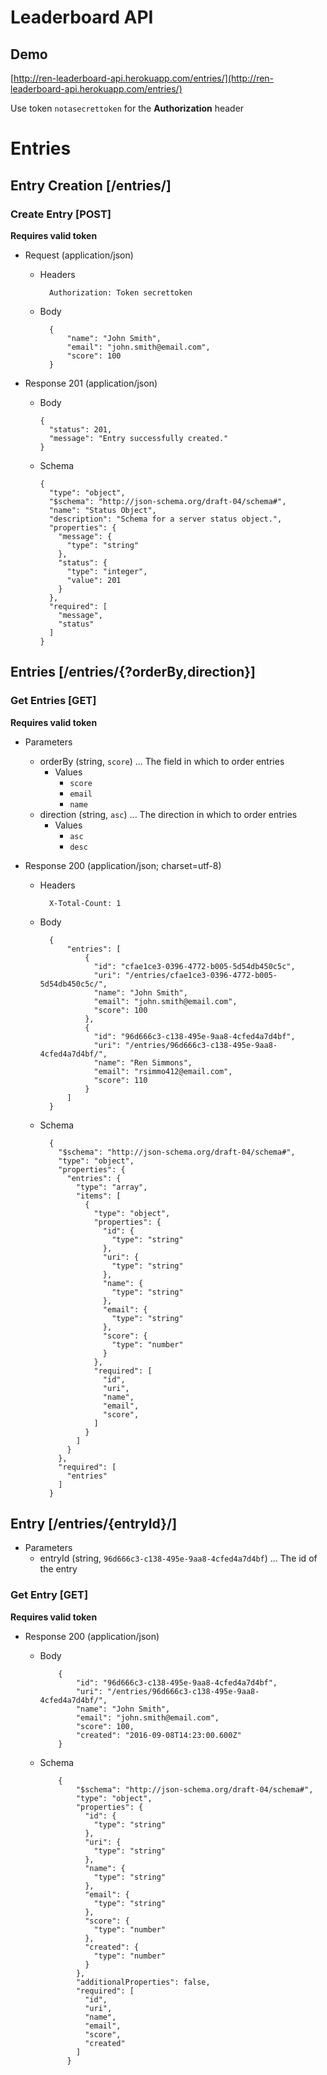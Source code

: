 # Leaderboard API

## Demo

[http://ren-leaderboard-api.herokuapp.com/entries/](http://ren-leaderboard-api.herokuapp.com/entries/)

Use token `notasecrettoken` for the __Authorization__ header

# Entries

## Entry Creation [/entries/]

### Create Entry [POST]

  **Requires valid token**

  + Request (application/json)


    + Headers

            Authorization: Token secrettoken

    + Body

            {
                "name": "John Smith",
                "email": "john.smith@email.com",
                "score": 100
            }

  + Response 201 (application/json)

      + Body

            {
              "status": 201,
              "message": "Entry successfully created."
            }

      + Schema

            {
              "type": "object",
              "$schema": "http://json-schema.org/draft-04/schema#",
              "name": "Status Object",
              "description": "Schema for a server status object.",
              "properties": {
                "message": {
                  "type": "string"
                },
                "status": {
                  "type": "integer",
                  "value": 201
                }
              },
              "required": [
                "message",
                "status"
              ]
            }

## Entries [/entries/{?orderBy,direction}]

### Get Entries [GET]

**Requires valid token**

+ Parameters
    + orderBy (string, `score`) ... The field in which to order entries
        + Values
            + `score`
            + `email`
            + `name`
    + direction (string, `asc`) ... The direction in which to order entries
        + Values
            + `asc`
            + `desc`


+ Response 200 (application/json; charset=utf-8)

    + Headers

            X-Total-Count: 1

    + Body

            {
                "entries": [
                    {
                      "id": "cfae1ce3-0396-4772-b005-5d54db450c5c",
                      "uri": "/entries/cfae1ce3-0396-4772-b005-5d54db450c5c/",
                      "name": "John Smith",
                      "email": "john.smith@email.com",
                      "score": 100
                    },
                    {
                      "id": "96d666c3-c138-495e-9aa8-4cfed4a7d4bf",
                      "uri": "/entries/96d666c3-c138-495e-9aa8-4cfed4a7d4bf/",
                      "name": "Ren Simmons",
                      "email": "rsimmo412@email.com",
                      "score": 110
                    }
                ]
            }

    + Schema

            {
              "$schema": "http://json-schema.org/draft-04/schema#",
              "type": "object",
              "properties": {
                "entries": {
                  "type": "array",
                  "items": [
                    {
                      "type": "object",
                      "properties": {
                        "id": {
                          "type": "string"
                        },
                        "uri": {
                          "type": "string"
                        },
                        "name": {
                          "type": "string"
                        },
                        "email": {
                          "type": "string"
                        },
                        "score": {
                          "type": "number"
                        }
                      },
                      "required": [
                        "id",
                        "uri",
                        "name",
                        "email",
                        "score",
                      ]
                    }
                  ]
                }
              },
              "required": [
                "entries"
              ]
            }

## Entry [/entries/{entryId}/]

+ Parameters
    + entryId (string, `96d666c3-c138-495e-9aa8-4cfed4a7d4bf`) ... The id of the entry

### Get Entry [GET]

  **Requires valid token**

  + Response 200 (application/json)

    + Body

              {
                  "id": "96d666c3-c138-495e-9aa8-4cfed4a7d4bf",
                  "uri": "/entries/96d666c3-c138-495e-9aa8-4cfed4a7d4bf/",
                  "name": "John Smith",
                  "email": "john.smith@email.com",
                  "score": 100,
                  "created": "2016-09-08T14:23:00.600Z"
              }

    + Schema

              {
                  "$schema": "http://json-schema.org/draft-04/schema#",
                  "type": "object",
                  "properties": {
                    "id": {
                      "type": "string"
                    },
                    "uri": {
                      "type": "string"
                    },
                    "name": {
                      "type": "string"
                    },
                    "email": {
                      "type": "string"
                    },
                    "score": {
                      "type": "number"
                    },
                    "created": {
                      "type": "number"
                    }
                  },
                  "additionalProperties": false,
                  "required": [
                    "id",
                    "uri",
                    "name",
                    "email",
                    "score",
                    "created"
                  ]
                }
